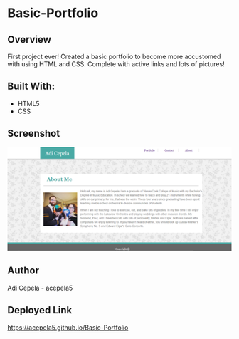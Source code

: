 # Basic-Portfolio

## Overview

First project ever! Created a basic portfolio to become more accustomed with using HTML and CSS. Complete with active links and lots of pictures!

## Built With:
- HTML5
- CSS

## Screenshot
![ ](./Screenshot(16).png)

## Author
Adi Cepela - acepela5

## Deployed Link
https://acepela5.github.io/Basic-Portfolio